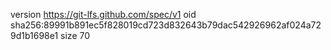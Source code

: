 version https://git-lfs.github.com/spec/v1
oid sha256:89991b891ec5f828019cd723d832643b79dac542926962af024a729d1b1698e1
size 70
